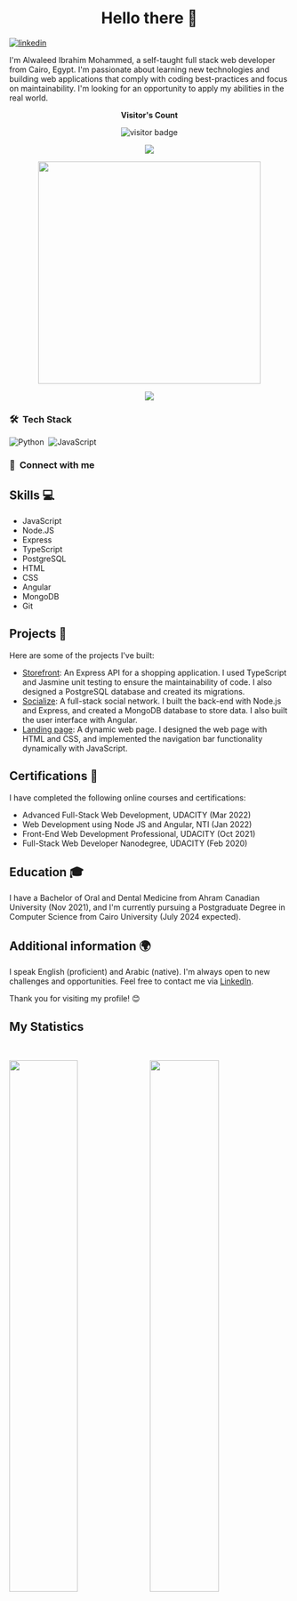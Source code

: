 <h1 align="center">
  <b>Hello there 👋</b>
</h1>

[![linkedin](https://img.shields.io/badge/LinkedIn-0077B5?style=for-the-badge&logo=linkedin&logoColor=white)](https://www.linkedin.com/in/al-waleed-ibrahim/)

I'm Alwaleed Ibrahim Mohammed, a self-taught full stack web developer from Cairo, Egypt. I'm passionate about learning new technologies and building web applications that comply with coding best-practices and focus on maintainability. I'm looking for an opportunity to apply my abilities in the real world.

<p align="center"><b>Visitor's Count</b></p>
<p align="center"><img src="https://profile-counter.glitch.me/%7BKevinPatel04%7D/count.svg" alt="visitor badge"/></p>
<p align="center"><img src="https://github-readme-stats.vercel.app/api/top-langs/?username=KevinPatel04&layout=compact&hide=TSQL&theme=chartreuse-dark"></p>
<p align="center" ><img src="https://github-readme-stats.vercel.app/api?username=KevinPatel04&count_private=true&show_icons=true&&theme=chartreuse-dark&include_all_commits=true" width="400"></p> 
<p align="center" ><img src="https://github-readme-streak-stats.herokuapp.com?user=KevinPatel04&theme=chartreuse-dark"></p>

### 🛠 &nbsp;Tech Stack

![Python](https://img.shields.io/badge/-Python-05122A?style=flat&logo=python)&nbsp;
![JavaScript](https://img.shields.io/badge/-JavaScript-05122A?style=flat&logo=javascript)&nbsp;

### :link: &nbsp;Connect with me

<p align="center">

</p>

## Skills 💻

- JavaScript
- Node.JS
- Express
- TypeScript
- PostgreSQL
- HTML
- CSS
- Angular
- MongoDB
- Git

## Projects 🚀

Here are some of the projects I've built:

- [Storefront](https://github.com/alwaleedibrahim/storefront): An Express API for a shopping application. I used TypeScript and Jasmine unit testing to ensure the maintainability of code. I also designed a PostgreSQL database and created its migrations.
- [Socialize](https://github.com/alwaleedibrahim/socialize): A full-stack social network. I built the back-end with Node.js and Express, and created a MongoDB database to store data. I also built the user interface with Angular.
- [Landing page](https://github.com/alwaleedibrahim/landing_page): A dynamic web page. I designed the web page with HTML and CSS, and implemented the navigation bar functionality dynamically with JavaScript.

## Certifications 📜

I have completed the following online courses and certifications:

- Advanced Full-Stack Web Development, UDACITY (Mar 2022)
- Web Development using Node JS and Angular, NTI (Jan 2022)
- Front-End Web Development Professional, UDACITY (Oct 2021)
- Full-Stack Web Developer Nanodegree, UDACITY (Feb 2020)

## Education 🎓

I have a Bachelor of Oral and Dental Medicine from Ahram Canadian University (Nov 2021), and I'm currently pursuing a Postgraduate Degree in Computer Science from Cairo University (July 2024 expected).

## Additional information 🌍

I speak English (proficient) and Arabic (native). I'm always open to new challenges and opportunities. Feel free to contact me via [LinkedIn](https://www.linkedin.com/in/al-waleed-ibrahim/).

Thank you for visiting my profile! 😊

## My Statistics

<br/>
<p align="left">
  <img width="49.5%" src="https://github-readme-stats.vercel.app/api?username=alwaleedibrahim&show_icons=true&theme=gruvbox&hide_border=true" />
    <img width="49.5%" src="https://github-readme-streak-stats.herokuapp.com/?user=alwaleedibrahim&theme=gruvbox&hide_border=true" />
  </a>
</p>
<br>

